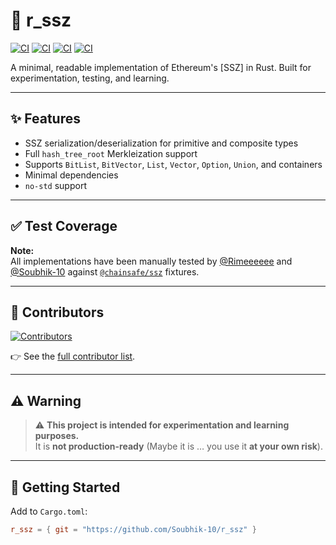 # 🔐 r_ssz

[![CI](https://github.com/Soubhik-10/r_ssz/actions/workflows/rust.yml/badge.svg)](https://github.com/Soubhik-10/r_ssz/actions)
[![CI](https://github.com/Soubhik-10/r_ssz/actions/workflows/lint.yml/badge.svg)](https://github.com/Soubhik-10/r_ssz/actions)
[![CI](https://github.com/Soubhik-10/r_ssz/actions/workflows/nostd.yml/badge.svg)](https://github.com/Soubhik-10/r_ssz/actions)
[![CI](https://github.com/Soubhik-10/r_ssz/actions/workflows/miri.yml/badge.svg)](https://github.com/Soubhik-10/r_ssz/actions)

A minimal, readable implementation of Ethereum's [SSZ] in Rust. Built for experimentation, testing, and learning.

---

## ✨ Features

- SSZ serialization/deserialization for primitive and composite types
- Full `hash_tree_root` Merkleization support
- Supports `BitList`, `BitVector`, `List`, `Vector`, `Option`, `Union`, and containers
- Minimal dependencies
- `no-std` support

---

## ✅ Test Coverage

**Note:**  
All implementations have been manually tested by
[@Rimeeeeee](https://github.com/Rimeeeeee) and [@Soubhik-10](https://github.com/Soubhik-10)
against [`@chainsafe/ssz`](https://github.com/ChainSafe/ssz/tree/master/packages/ssz) fixtures.

---

## 👥 Contributors

[![Contributors](https://contrib.rocks/image?repo=Soubhik-10/r_ssz)](https://github.com/Soubhik-10/r_ssz/graphs/contributors)

👉 See the [full contributor list](https://github.com/Soubhik-10/r_ssz/graphs/contributors).

---

## ⚠️ Warning

> ⚠️ **This project is intended for experimentation and learning purposes.**  
> It is **not production-ready** (Maybe it is … you use it **at your own risk**).

---

## 🧪 Getting Started

Add to `Cargo.toml`:

```toml
r_ssz = { git = "https://github.com/Soubhik-10/r_ssz" }


```
